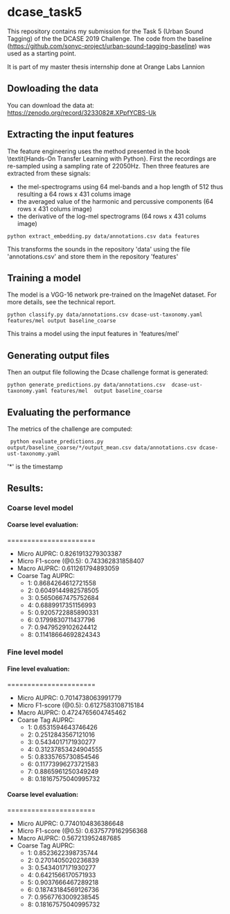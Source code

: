 # dcase_task5

This repository contains my submission for the Task 5 (Urban Sound Tagging) of the the DCASE 2019 Challenge.
The code from the baseline (https://github.com/sonyc-project/urban-sound-tagging-baseline) was used as a starting point.

It is part of my master thesis internship done at Orange Labs Lannion

## Dowloading the data
You can download the data at: https://zenodo.org/record/3233082#.XPpfYCBS-Uk

## Extracting the input features
The feature engineering uses the method presented in the book \textit{Hands-On Transfer Learning with Python}. First the recordings are re-sampled using a sampling rate of 22050Hz. Then three features are extracted from these signals:
- the mel-spectrograms using 64 mel-bands and a hop length of 512 thus resulting a 64 rows x 431 colums image
- the averaged value of the harmonic and percussive components (64 rows x 431 colums image)
- the derivative of the log-mel spectrograms (64 rows x 431 colums image)

``` python extract_embedding.py data/annotations.csv data features  ```

This transforms the sounds in the repository 'data' using the file 'annotations.csv' and store them in the repository 'features'

## Training a model
The model is a VGG-16 network pre-trained on the ImageNet dataset. For more details, see the technical report.

``` python classify.py data/annotations.csv dcase-ust-taxonomy.yaml features/mel output baseline_coarse ```

This trains a model using the input features in 'features/mel'

## Generating output files
Then an output file following the Dcase challenge format is generated:

``` python generate_predictions.py data/annotations.csv  dcase-ust-taxonomy.yaml features/mel  output baseline_coarse ```

## Evaluating the performance
The metrics of the challenge are computed:

```  python evaluate_predictions.py output/baseline_coarse/*/output_mean.csv data/annotations.csv dcase-ust-taxonomy.yaml ```

'*' is the timestamp

## Results:

### Coarse level model

#### Coarse level evaluation:
======================
 * Micro AUPRC:           0.8261913279303387
 * Micro F1-score (@0.5): 0.743362831858407
 * Macro AUPRC:           0.611261794893059
 * Coarse Tag AUPRC:
      - 1: 0.8684264612721558
      - 2: 0.6049144982578505
      - 3: 0.5650667475752684
      - 4: 0.6889917351156993
      - 5: 0.9205722885890331
      - 6: 0.1799830711437796
      - 7: 0.9479529102624412
      - 8: 0.11418664692824343

### Fine level model

#### Fine level evaluation:
======================
 * Micro AUPRC:           0.7014738063991779
 * Micro F1-score (@0.5): 0.6127583108715184
 * Macro AUPRC:           0.4724765604745462
 * Coarse Tag AUPRC:
      - 1: 0.6531594643746426
      - 2: 0.2512843567121016
      - 3: 0.5434017171930277
      - 4: 0.31237853424904555
      - 5: 0.8335765730854546
      - 6: 0.11773996273721583
      - 7: 0.8865961250349249
      - 8: 0.18167575040995732

#### Coarse level evaluation:
======================
 * Micro AUPRC:           0.7740104836386648
 * Micro F1-score (@0.5): 0.6375779162956368
 * Macro AUPRC:           0.567213952487685
 * Coarse Tag AUPRC:
      - 1: 0.8523622398735744
      - 2: 0.2701405020236839
      - 3: 0.5434017171930277
      - 4: 0.6421566170571933
      - 5: 0.9037666467289218
      - 6: 0.18743184569126736
      - 7: 0.9567763009238545
      - 8: 0.18167575040995732
